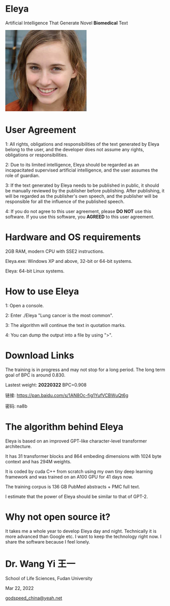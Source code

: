 # Eleya
Artificial Intelligence That Generate Novel **Biomedical** Text

![Eleya](Eleya.jpg)
  
# User Agreement

1: All rights, obligations and responsibilities of the text generated by Eleya belong to the user, and the developer does not assume any rights, obligations or responsibilities.

2: Due to its limited intelligence, Eleya should be regarded as an incapacitated supervised artificial intelligence, and the user assumes the role of guardian.

3: If the text generated by Eleya needs to be published in public, it should be manually reviewed by the publisher before publishing. After publishing, it will be regarded as the publisher's own speech, and the publisher will be responsible for all the influence of the published speech.

4: If you do not agree to this user agreement, please **DO NOT** use this software. If you use this software, you **AGREED** to this user agreement.

# Hardware and OS requirements

2GB RAM, modern CPU with SSE2 instructions.

Eleya.exe:  Windows XP and above, 32-bit or 64-bit systems.

Eleya: 64-bit Linux systems.

# How to use Eleya

1: Open a console.

2: Enter ./Eleya "Lung cancer is the most common".

3: The algorithm will continue the text in quotation marks.

4: You can dump the output into a file by using ">".

# Download Links

The training is in progress and may not stop for a long period. The long term goal of BPC is around 0.830.

Lastest weight: **20220322** BPC=0.908

链接: https://pan.baidu.com/s/1AN8Oc-fig1YufVCBWuQt6g  

密码: na8b

# The algorithm behind Eleya

Eleya is based on an improved GPT-like character-level transformer architecture. 

It has 31 transformer blocks and 864 embeding dimensions with 1024 byte context and has 294M weights.

It is coded by cuda C++ from scratch using my own tiny deep learning framework and was trained on an A100 GPU for 41 days now.

The training corpus is 136 GB PubMed abstracts + PMC full text.

I estimate that the power of Eleya should be similar to that of GPT-2.

# Why not open source it?

It takes me a whole year to develop Eleya day and night. Technically it is more advanced than Google etc. I want to keep the technology right now. I share the software because I feel lonely.

# Dr. Wang Yi 王一

School of Life Sciences, Fudan University

Mar 22, 2022

godspeed_china@yeah.net

